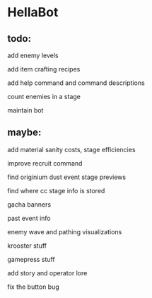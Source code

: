 # HellaBot
 
## todo:

add enemy levels

add item crafting recipes

add help command and command descriptions

count enemies in a stage

maintain bot

## maybe:

add material sanity costs, stage efficiencies

improve recruit command

find originium dust event stage previews

find where cc stage info is stored

gacha banners

past event info

enemy wave and pathing visualizations

krooster stuff

gamepress stuff

add story and operator lore

fix the button bug
